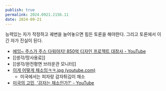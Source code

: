 ```yaml
---
publish: true
permalink: 2024.0921.2156.11
date: 2024-09-21
---
```

능력있는 자가 작정하고 궤변을 늘어놓으면 힘든 토론을 해야한다.
그리고 토론에서 이긴 자가 진실이 된다.
- [에잉~ 주스가 주스 다워야지! 850억 디자인 프로젝트 대참사 - YouTube](https://www.youtube.com/watch?v=JRL8tQ8UUJ4&t=729s)
- [[생각/망사용료]]
- [[생각/완전평면 브라운관 모니터]]
- [이게 어떻게 채소임ㅋㅋ.jpg (youtube.com)](https://www.youtube.com/shorts/1hKiFgym1cM)
	- 미국에서는 피자랑 감자튀김이 채소
- [미국의 고민, '감자는 채소인가?' - YouTube](https://www.youtube.com/watch?v=nEQojvXJZV4)